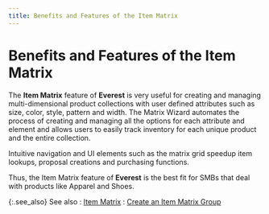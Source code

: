 ```yaml
---
title: Benefits and Features of the Item Matrix
---
```


# Benefits and Features of the Item Matrix


The **Item Matrix** feature  of **Everest** is very useful for  creating and managing multi-dimensional product collections with user  defined attributes such as size, color, style, pattern and width. The  Matrix Wizard automates the process of creating and managing all the options  for each attribute and element and allows users to easily track inventory  for each unique product and the entire collection.


Intuitive navigation and UI elements such as the matrix grid  speedup item lookups, proposal creations and purchasing functions.


Thus, the Item Matrix feature of **Everest**  is the best fit for SMBs that deal with products like Apparel and Shoes.


{:.see_also}
See also
: [Item Matrix]({{site.mi_baseurl}}/item-profile-details/item-types/item-matrix/item_matrix.html)
: [Create an  Item Matrix Group]({{site.mi_baseurl}}/creating-matrix-group-and-matrix-items/setting_up_an_item_matrix.html)
